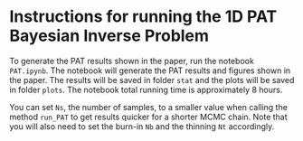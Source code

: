 # Instructions for running the 1D PAT Bayesian Inverse Problem

To generate the PAT results shown in the paper, run the notebook `PAT.ipynb`. The notebook will generate the PAT results and figures shown in the paper. The results will be saved in folder `stat` and the plots will be saved in folder `plots`. The notebook total running time is approximately 8 hours. 

You can set `Ns`, the number of samples, to a smaller value when calling the method `run_PAT` to get results quicker for a shorter MCMC chain. Note that you will also need to set the burn-in `Nb` and the thinning `Nt` accordingly. 
